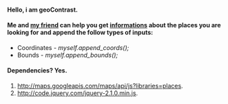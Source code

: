 #### Hello, i am geoContrast.

#### Me and [my friend](https://developers.google.com/maps/documentation/javascript/examples/places-autocomplete) can help you get [informations](https://developers.google.com/maps/documentation/javascript/reference?hl=pt-br#PlaceResult) about the places you are looking for and append the follow types of inputs:
- Coordinates - *myself.append_coords();*
- Bounds - *myself.append_bounds();*

#### Dependencies? Yes.

1. http://maps.googleapis.com/maps/api/js?libraries=places.
2. http://code.jquery.com/jquery-2.1.0.min.js.
